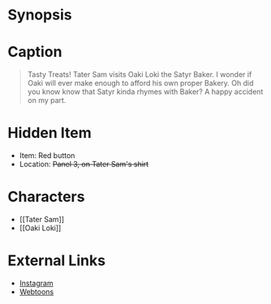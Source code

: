 # Synopsis


# Caption
> Tasty Treats!
> Tater Sam visits Oaki Loki the Satyr Baker. I wonder if Oaki will ever make enough to afford his own proper Bakery.
> Oh did you know know that Satyr kinda rhymes with Baker? A happy accident on my part.

# Hidden Item
* Item: Red button
* Location: <strike>Panel 3, on Tater Sam's shirt</strike>

# Characters
* [[Tater Sam]]
* [[Oaki Loki]]

# External Links
* [Instagram](https://www.instagram.com/p/CctRnR3M3fI/?igshid=YmMyMTA2M2Y=)
* [Webtoons](https://www.webtoons.com/en/challenge/twistwood-tales/109-tasty-treats/viewer?title_no=344740&episode_no=119)